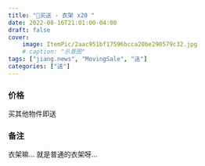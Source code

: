 ```yaml
---
title: "💝买送 - 衣架 x20 "
date: 2022-08-16T21:01:00-04:00
draft: false
cover:
    image: ItemPic/2aac951bf17596bcca20be290579c32.jpg
    # caption: "示意图"
tags: ["jiang.news", "MovingSale", "送"]
categories: ["送"]
---
```


### 价格
买其他物件即送

### 备注
衣架嘛... 就是普通的衣架呀...


